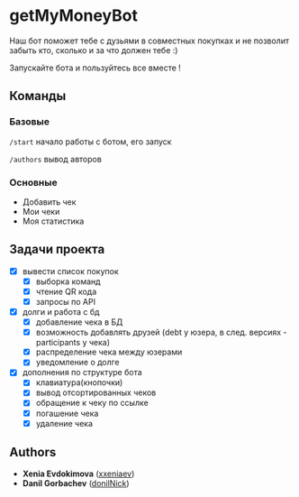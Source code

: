 # getMyMoneyBot
Наш бот поможет тебе с дузьями в совместных покупках и не позволит забыть кто, сколько и за что должен тебе :)

Запускайте бота и пользуйтесь все вместе !
## Команды
### Базовые
`/start` начало работы с ботом, его запуск

`/authors` вывод авторов
### Основные
* Добавить чек
* Мои чеки
* Моя статистика
## Задачи проекта
- [x] вывести список покупок
  - [x] выборка команд
  - [x] чтение QR кода
  - [x] запросы по API
- [x] долги и работа с бд
  - [x] добавление чека в БД
  - [x] возможность добавлять друзей (debt у юзера, в след. версиях - participants у чека)
  - [x] распределение чека между юзерами
  - [x] уведомление о долге
- [x] дополнения по структуре бота
  - [x] клавиатура(кнопочки)
  - [x] вывод отсортированных чеков
  - [x] обращение к чеку по ссылке
  - [x] погашение чека
  - [x] удаление чека
## Authors
* **Xenia Evdokimova** ([xxeniaev](https://github.com/xxeniaev))
* **Danil Gorbachev** ([donilNick](https://github.com/donilNick))
